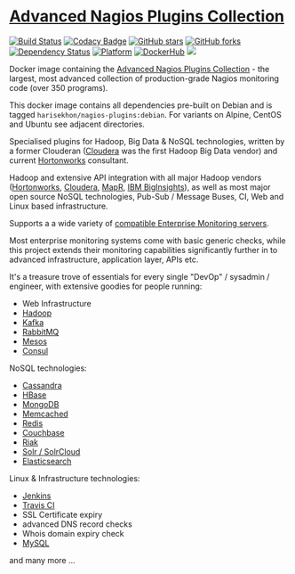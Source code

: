 [Advanced Nagios Plugins Collection](https://github.com/HariSekhon/nagios-plugins)
==================================
[![Build Status](https://travis-ci.org/HariSekhon/nagios-plugins.svg?branch=master)](https://travis-ci.org/HariSekhon/nagios-plugins)
[![Codacy Badge](https://api.codacy.com/project/badge/Grade/e6fcf7cb4dcc4905ab0a4cb91567fdda)](https://www.codacy.com/app/harisekhon/nagios-plugins)
[![GitHub stars](https://img.shields.io/github/stars/harisekhon/nagios-plugins.svg)](https://github.com/harisekhon/nagios-plugins/stargazers)
[![GitHub forks](https://img.shields.io/github/forks/harisekhon/nagios-plugins.svg)](https://github.com/harisekhon/nagios-plugins/network)
[![Dependency Status](https://gemnasium.com/badges/github.com/HariSekhon/nagios-plugins.svg)](https://gemnasium.com/github.com/HariSekhon/nagios-plugins)
[![Platform](https://img.shields.io/badge/platform-Linux%20%7C%20OS%20X-blue.svg)](https://github.com/harisekhon/nagios-plugins#advanced-nagios-plugins-collection)
[![DockerHub](https://img.shields.io/badge/docker-available-blue.svg)](https://hub.docker.com/r/harisekhon/nagios-plugins/)
[![](https://images.microbadger.com/badges/image/harisekhon/nagios-plugins.svg)](http://microbadger.com/#/images/harisekhon/nagios-plugins)

Docker image containing the [Advanced Nagios Plugins Collection](https://github.com/HariSekhon/nagios-plugins) - the largest, most advanced collection of production-grade Nagios monitoring code (over 350 programs).

This docker image contains all dependencies pre-built on Debian and is tagged `harisekhon/nagios-plugins:debian`. For variants on Alpine, CentOS and Ubuntu see adjacent directories.

Specialised plugins for Hadoop, Big Data & NoSQL technologies, written by a former Clouderan ([Cloudera](http://www.cloudera.com) was the first Hadoop Big Data vendor) and current [Hortonworks](http://www.hortonworks.com) consultant.

Hadoop and extensive API integration with all major Hadoop vendors ([Hortonworks](http://www.hortonworks.com), [Cloudera](http://www.cloudera.com), [MapR](http://www.mapr.com), [IBM BigInsights](http://www-03.ibm.com/software/products/en/ibm-biginsights-for-apache-hadoop)), as well as most major open source NoSQL technologies, Pub-Sub / Message Buses, CI, Web and Linux based infrastructure.

Supports a a wide variety of [compatible Enterprise Monitoring servers](https://github.com/harisekhon/nagios-plugins#enterprise-monitoring-systems).

Most enterprise monitoring systems come with basic generic checks, while this project extends their monitoring capabilities significantly further in to advanced infrastructure, application layer, APIs etc.

It's a treasure trove of essentials for every single "DevOp" / sysadmin / engineer, with extensive goodies for people running:

* Web Infrastructure
* [Hadoop](http://hadoop.apache.org/)
* [Kafka](http://kafka.apache.org/)
* [RabbitMQ](http://www.rabbitmq.com/)
* [Mesos](http://mesos.apache.org/)
* [Consul](https://www.consul.io/)

NoSQL technologies:

* [Cassandra](http://cassandra.apache.org/)
* [HBase](https://hbase.apache.org/)
* [MongoDB](https://www.mongodb.com/)
* [Memcached](https://memcached.org/)
* [Redis](http://redis.io/)
* [Couchbase](http://www.couchbase.com/)
* [Riak](http://basho.com/products/)
* [Solr / SolrCloud](http://lucene.apache.org/solr/)
* [Elasticsearch](https://www.elastic.co/products/elasticsearch)

Linux & Infrastructure technologies:

* [Jenkins](https://jenkins.io/)
* [Travis CI](https://travis-ci.org/)
* SSL Certificate expiry
* advanced DNS record checks
* Whois domain expiry check
* [MySQL](https://www.mysql.com/)

and many more ...
